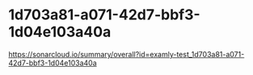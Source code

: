 # 1d703a81-a071-42d7-bbf3-1d04e103a40a
https://sonarcloud.io/summary/overall?id=examly-test_1d703a81-a071-42d7-bbf3-1d04e103a40a
